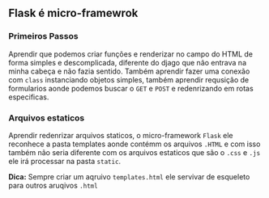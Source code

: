 ## Flask é micro-framewrok


### Primeiros Passos 
Aprendir que podemos criar funções e renderizar no campo do HTML de forma simples e descomplicada, diferente do djago que não entrava na minha cabeça e não fazia sentido. Também aprendir fazer uma conexão com `class` instanciando objetos simples, também aprendir requsição de formularios aonde podemos buscar o `GET` e `POST` e redenrizando em rotas especificas.

### Arquivos estaticos 
Aprendir redenrizar arquivos staticos, o micro-framework `Flask` ele reconhece a pasta templates aonde contémm os arquivos `.HTML` e com isso também não seria diferente com os arquivos estaticos que são o `.css`  e `.js` ele irá processar na pasta `static`. 

**Dica:** Sempre criar um aqruivo `templates.html` ele servivar de esqueleto para outros aruqivos `.html`